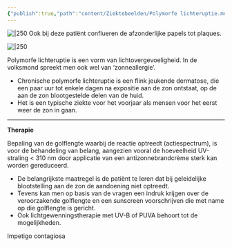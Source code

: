 ```yaml
---
{"publish":true,"path":"content/Ziektebeelden/Polymorfe lichteruptie.md","permalink":"/content/ziektebeelden/polymorfe-lichteruptie/","title":"Polymorfe lichteruptie","tags":["Ziektebeeld","Dermatologie/Inflammatoire_dermatosen"]}
---
```



![|250](https://i.imgur.com/n96ZkCt.png)
Ook bij deze patiënt conflueren de afzonderlijke papels tot plaques.

![|250](https://i.imgur.com/Dve0ECD.png)

Polymorfe lichteruptie is een vorm van lichtovergevoeligheid. 
In de volksmond spreekt men ook wel van ‘zonneallergie’.

- Chronische polymorfe lichteruptie is een flink jeukende dermatose, die een paar uur tot enkele dagen na expositie aan de zon ontstaat, op de aan de zon blootgestelde delen van de huid.
- Het is een typische ziekte voor het voorjaar als mensen voor het eerst weer de zon in gaan.

---

**Therapie**

Bepaling van de golflengte waarbij de reactie optreedt (actiespectrum), is voor de behandeling van belang, aangezien vooral de hoeveelheid UV-straling < 310 nm door applicatie van een antizonnebrandcrème sterk kan worden gereduceerd.

- De belangrijkste maatregel is de patiënt te leren dat bij geleidelijke blootstelling aan de zon de aandoening niet optreedt.
- Tevens kan men op basis van de vragen een indruk krijgen over de veroorzakende golflengte en een sunscreen voorschrijven die met name op die golflengte is gericht.
- Ook lichtgewenningstherapie met UV-B of PUVA behoort tot de mogelijkheden.



Impetigo contagiosa